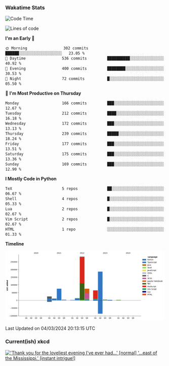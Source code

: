 ### Wakatime Stats
<!--START_SECTION:waka-->
![Code Time](http://img.shields.io/badge/Code%20Time-2%2C373%20hrs%2037%20mins-blue)

![Lines of code](https://img.shields.io/badge/From%20Hello%20World%20I%27ve%20Written-746.4%20thousand%20lines%20of%20code-blue)

**I'm an Early 🐤** 

```text
🌞 Morning                302 commits         ██████░░░░░░░░░░░░░░░░░░░   23.05 % 
🌆 Daytime                536 commits         ██████████░░░░░░░░░░░░░░░   40.92 % 
🌃 Evening                400 commits         ████████░░░░░░░░░░░░░░░░░   30.53 % 
🌙 Night                  72 commits          █░░░░░░░░░░░░░░░░░░░░░░░░   05.50 % 
```
📅 **I'm Most Productive on Thursday** 

```text
Monday                   166 commits         ███░░░░░░░░░░░░░░░░░░░░░░   12.67 % 
Tuesday                  212 commits         ████░░░░░░░░░░░░░░░░░░░░░   16.18 % 
Wednesday                172 commits         ███░░░░░░░░░░░░░░░░░░░░░░   13.13 % 
Thursday                 239 commits         █████░░░░░░░░░░░░░░░░░░░░   18.24 % 
Friday                   177 commits         ███░░░░░░░░░░░░░░░░░░░░░░   13.51 % 
Saturday                 175 commits         ███░░░░░░░░░░░░░░░░░░░░░░   13.36 % 
Sunday                   169 commits         ███░░░░░░░░░░░░░░░░░░░░░░   12.90 % 
```


**I Mostly Code in Python** 

```text
TeX                      5 repos             ██░░░░░░░░░░░░░░░░░░░░░░░   06.67 % 
Shell                    4 repos             █░░░░░░░░░░░░░░░░░░░░░░░░   05.33 % 
Lua                      2 repos             █░░░░░░░░░░░░░░░░░░░░░░░░   02.67 % 
Vim Script               2 repos             █░░░░░░░░░░░░░░░░░░░░░░░░   02.67 % 
HTML                     1 repo              ░░░░░░░░░░░░░░░░░░░░░░░░░   01.33 % 
```



**Timeline**

![Lines of Code chart](https://raw.githubusercontent.com/joshuajeschek/joshuajeschek/main/assets/bar_graph.png)


 Last Updated on 04/03/2024 20:13:15 UTC
<!--END_SECTION:waka-->

### Current(ish) xkcd
<a id="xkcd-a" title="'Thank you for the loveliest evening I've ever had...' [normal] '...east of the Mississippi.' [instant intrigue!]" href="https://www.xkcd.com" target="_blank">
        <img align="center" id="xkcd-img" src="https://imgs.xkcd.com/comics/geographic_qualifiers.png" alt="'Thank you for the loveliest evening I've ever had...' [normal] '...east of the Mississippi.' [instant intrigue!]" height=300 />
</a>
